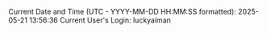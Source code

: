 Current Date and Time (UTC - YYYY-MM-DD HH:MM:SS formatted): 2025-05-21 13:56:36
Current User's Login: luckyaiman
